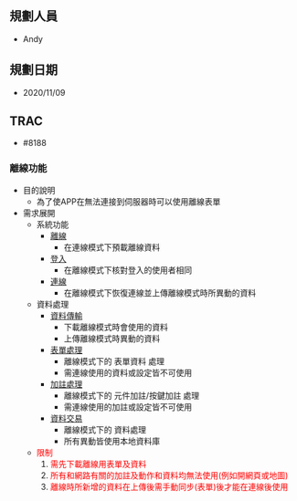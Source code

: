 ## <div id="user">規劃人員</div>
  * Andy

## <div id="updatedate">規劃日期</div>
  * 2020/11/09

## <div id="trac">TRAC</div>
  * #8188

### <div id="notification">離線功能</div>
* 目的說明
  * 為了使APP在無法連接到伺服器時可以使用離線表單
* 需求展開
  * 系統功能
    * [離線](offlinemodeoffline.md)
      * 在連線模式下預載離線資料
    * [登入](offlinemodelogin.md)
      * 在離線模式下核對登入的使用者相同
    * [連線](offlinemodeonline.md)
      * 在離線模式下恢復連線並上傳離線模式時所異動的資料
  * 資料處理
    * [資料傳輸](offlinemodedatatransfer.md)
      * 下載離線模式時會使用的資料
      * 上傳離線模式時異動的資料
    * [表單處理](offlinemodeform.md)
      * 離線模式下的 表單資料 處理
      * 需連線使用的資料或設定皆不可使用
    * [加註處理](offlinemodeattach.md)
      * 離線模式下的 元件加註/按鍵加註 處理
      * 需連線使用的加註或設定皆不可使用
    * [資料交易](offlinemodedatabase.md)
      * 離線模式下的 資料處理
      * 所有異動皆使用本地資料庫
  * <font style="color:red;">限制</font>
    1. <font style="color:red;">需先下載離線用表單及資料</font>
    2. <font style="color:red;">所有和網路有關的加註及動作和資料均無法使用(例如開網頁或地圖)</font>
    3. <font style="color:red;">離線時所新增的資料在上傳後需手動同步(表單)後才能在連線後使用</font>
